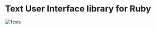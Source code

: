 # Text User Interface library for Ruby
![Tests](https://github.com/animotto/rterm/actions/workflows/tests.yml/badge.svg)
